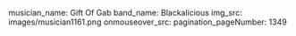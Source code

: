 musician_name: Gift Of Gab
band_name: Blackalicious
img_src: images/musician1161.png
onmouseover_src: 
pagination_pageNumber: 1349